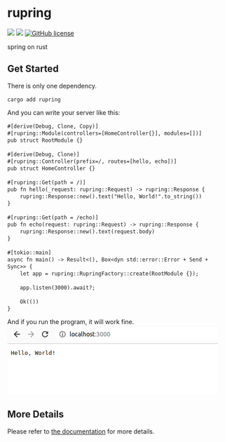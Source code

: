 # rupring

![](https://img.shields.io/badge/language-Rust-red) ![](https://img.shields.io/badge/version-0.8.1-brightgreen) [![GitHub license](https://img.shields.io/badge/license-MIT-blue.svg)](https://github.com/myyrakle/rupring/blob/master/LICENSE)

spring on rust

## Get Started

There is only one dependency.

```
cargo add rupring
```

And you can write your server like this:

```
#[derive(Debug, Clone, Copy)]
#[rupring::Module(controllers=[HomeController{}], modules=[])]
pub struct RootModule {}

#[derive(Debug, Clone)]
#[rupring::Controller(prefix=/, routes=[hello, echo])]
pub struct HomeController {}

#[rupring::Get(path = /)]
pub fn hello(_request: rupring::Request) -> rupring::Response {
    rupring::Response::new().text("Hello, World!".to_string())
}

#[rupring::Get(path = /echo)]
pub fn echo(request: rupring::Request) -> rupring::Response {
    rupring::Response::new().text(request.body)
}

#[tokio::main]
async fn main() -> Result<(), Box<dyn std::error::Error + Send + Sync>> {
    let app = rupring::RupringFactory::create(RootModule {});

    app.listen(3000).await?;

    Ok(())
}

```

And if you run the program, it will work fine.  
![Alt text](./example/hello_world.png)

## More Details

Please refer to [the documentation](https://docs.rs/rupring/latest/rupring) for more details.
